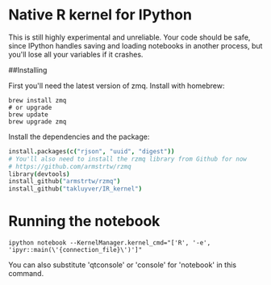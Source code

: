# Native R kernel for IPython

This is still highly experimental and unreliable. Your code should be safe,
since IPython handles saving and loading notebooks in another process, but
you'll lose all your variables if it crashes.

##Installing

First you'll need the latest version of zmq. Install with homebrew:

```Shell
brew install zmq
# or upgrade
brew update
brew upgrade zmq
```

Install the dependencies and the package:

```coffee
install.packages(c("rjson", "uuid", "digest"))
# You'll also need to install the rzmq library from Github for now
# https://github.com/armstrtw/rzmq
library(devtools)
install_github("armstrtw/rzmq")
install_github("takluyver/IR_kernel")
```


# Running the notebook

```Shell
ipython notebook --KernelManager.kernel_cmd="['R', '-e', 'ipyr::main(\'{connection_file}\')']"
```

You can also substitute 'qtconsole' or 'console' for 'notebook' in this command.
